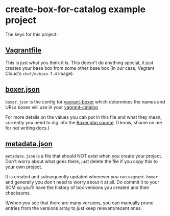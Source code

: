 # create-box-for-catalog example project

The keys for this project:

## [Vagrantfile](https://github.com/xclusv/vagrant-boxer-example/blob/master/create-box-for-catalog/boxer.json)

This is just what you think it is.  This doesn't do anything special, it just creates your base box from some other
base box (in our case, Vagrant Cloud's `chef/debian-7.4` image).

## [boxer.json](https://github.com/xclusv/vagrant-boxer-example/blob/master/create-box-for-catalog/boxer.json)

`boxer.json` is the config for [vagrant-boxer](https://github.com/vube/vagrant-boxer)
which determines the names and URLs boxes will use in your [vagrant-catalog](https://github.com/vube/vagrant-catalog)

For more details on the values you can put in this file and what they mean, currently you need to dig into the
[Boxer.php source](https://github.com/vube/vagrant-boxer/blob/master/src/Vube/VagrantBoxer/Boxer.php).  (I know,
shame on me for not writing docs.)

## [metadata.json](https://github.com/xclusv/vagrant-boxer-example/blob/master/create-box-for-catalog/metadata.json)

`metadata.json` is a file that should NOT exist when you create your project.  Don't worry about what goes there,
just delete the file if you copy this to your own project.

It is created and subsequently updated whenever you run `vagrant-boxer` and generally you don't
need to worry about it at all.  Do commit it to your SCM so you'll have the history of box versions
you created and their checksums.

If/when you see that there are many versions, you can manually prune entries from the
versions array to just keep relevant/recent ones.
